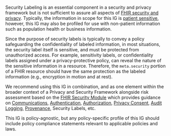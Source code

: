 Security Labeling is an essential component in a security and privacy framework but is not sufficient to assure all aspects of [FHIR security and privacy](http://hl7.org/fhir/secpriv-module.html). Typically, the information in scope for this IG is [patient sensitive](http://hl7.org/fhir/security.html#Patient), however, this IG may also be profiled for use with non-patient information such as population health or business information.

Since the purpose of security labels is typically to convey a policy safeguarding the confidentiality of labeled information, in most situations, the security label itself is sensitive, and must be protected from unauthorized access. For example, sensitivity labels, or confidentiality labels assigned under a privacy-protective policy, can reveal the nature of the sensitive  information in a resource. Therefore, the `meta.security` portion of a FHIR resource should have the same protection as the labeled information (e.g., encryption in motion and at rest).
 
We recommend using this IG in combination, and as one element within the broader context of a Privacy and Security Framework alongside risk assessment based on the [FHIR Security Module](http://hl7.org/fhir/secpriv-module.html) which provides guidance on [Communications](http://hl7.org/fhir/security.html#http), [Authentication](http://hl7.org/fhir/security.html#authentication), [Authorization](http://hl7.org/fhir/security.html#binding), [Privacy Consent](http://hl7.org/fhir/secpriv-module.html#privacy-consent), [Audit Logging](http://hl7.org/fhir/security.html#audit), [Provenance](http://build.fhir.org/ig/HL7/us-security-label-regs/branches/master/secpriv-module.html#provenance), 
Security Labels, etc.
 
This IG is policy-agnostic, but any policy-specific profile of this IG should include policy compliance statements relevant to applicable policies and laws.